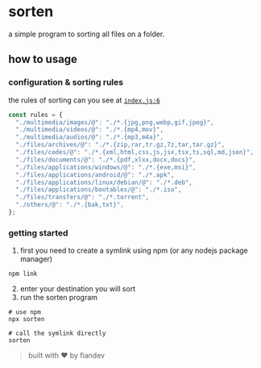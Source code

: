# sorten
a simple program to sorting all files on a folder.

## how to usage

### configuration & sorting rules
the rules of sorting can you see at [`index.js:6`](https://github.com/fiandev/sorten/blob/f239923b5f1955ff3602284ca7098cea5d5dee79/index.js#L6C1-L7C6)
```javascript
const rules = {
  "./multimedia/images/@": "./*.{jpg,png,webp,gif,jpeg}",
  "./multimedia/videos/@": "./*.{mp4,mov}",
  "./multimedia/audios/@": "./*.{mp3,m4a}",
  "./files/archives/@": "./*.{zip,rar,tr.gz,7z,tar,tar.gz}",
  "./files/codes/@": "./*.{xml,html,css,js,jsx,tsx,ts,sql,md,json}",
  "./files/documents/@": "./*.{pdf,xlxx,docx,docs}",
  "./files/applications/windows/@": "./*.{exe,msi}",
  "./files/applications/android/@": "./*.apk",
  "./files/applications/linux/debian/@": "./*.deb",
  "./files/applications/bootables/@": "./*.iso",
  "./files/transfers/@": "./*.torrent",
  "./others/@": "./*.{bak,txt}",
};
```

### getting started

1. first you need to create a symlink using npm (or any nodejs package manager)

  ```shell
  npm link
  ```

2. enter your destination you will sort
3. run the sorten program

  ```shell
  # use npm
  npx sorten
  
  # call the symlink directly
  sorten
  ```


> built with ❤️ by fiandev
